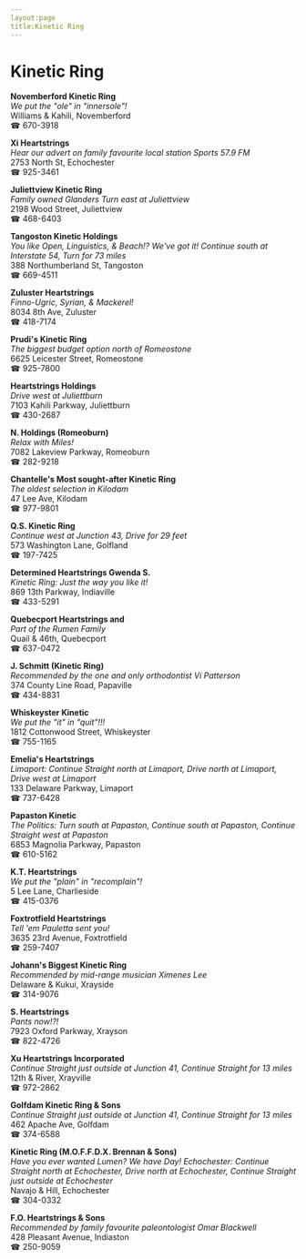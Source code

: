 ```yaml
---
layout:page
title:Kinetic Ring
---
```

# Kinetic Ring

**Novemberford Kinetic Ring**  
_We put the "ole" in "innersole"!_  
Williams & Kahili, Novemberford  
☎ 670-3918



**Xi Heartstrings**  
_Hear our advert on family favourite local station Sports 57.9 FM_  
2753 North St, Echochester  
☎ 925-3461



**Juliettview Kinetic Ring**  
_Family owned Glanders 
Turn east at Juliettview_  
2198 Wood Street, Juliettview  
☎ 468-6403



**Tangoston Kinetic Holdings**  
_You like Open, Linguistics, & Beach!? We've got it! 
Continue south at Interstate 54, Turn for 73 miles_  
388 Northumberland St, Tangoston  
☎ 669-4511



**Zuluster Heartstrings**  
_Finno-Ugric, Syrian, & Mackerel!_  
8034 8th Ave, Zuluster  
☎ 418-7174



**Prudi's Kinetic Ring**  
_The biggest budget option north of Romeostone_  
6625 Leicester Street, Romeostone  
☎ 925-7800



**Heartstrings Holdings**  
_Drive west at Juliettburn_  
7103 Kahili Parkway, Juliettburn  
☎ 430-2687



**N. Holdings (Romeoburn)**  
_Relax with Miles!_  
7082 Lakeview Parkway, Romeoburn  
☎ 282-9218



**Chantelle's Most sought-after Kinetic Ring**  
_The oldest selection in Kilodam_  
47 Lee Ave, Kilodam  
☎ 977-9801



**Q.S. Kinetic Ring**  
_Continue west at Junction 43, Drive for 29 feet_  
573 Washington Lane, Golfland  
☎ 197-7425



**Determined Heartstrings Gwenda S.**  
_Kinetic Ring: Just the way you like it!_  
869 13th Parkway, Indiaville  
☎ 433-5291



**Quebecport Heartstrings and**  
_Part of the Rumen Family_  
Quail & 46th, Quebecport  
☎ 637-0472



**J. Schmitt (Kinetic Ring)**  
_Recommended by the one and only orthodontist Vi Patterson_  
374 County Line Road, Papaville  
☎ 434-8831



**Whiskeyster Kinetic**  
_We put the "it" in "quit"!!!_  
1812 Cottonwood Street, Whiskeyster  
☎ 755-1165



**Emelia's Heartstrings**  
_Limaport: Continue Straight north at Limaport, Drive north at Limaport, Drive west at Limaport_  
133 Delaware Parkway, Limaport  
☎ 737-6428



**Papaston Kinetic**  
_The Politics: Turn south at Papaston, Continue south at Papaston, Continue Straight west at Papaston_  
6853 Magnolia Parkway, Papaston  
☎ 610-5162



**K.T. Heartstrings**  
_We put the "plain" in "recomplain"!_  
5 Lee Lane, Charlieside  
☎ 415-0376



**Foxtrotfield Heartstrings**  
_Tell 'em Pauletta sent you!_  
3635 23rd Avenue, Foxtrotfield  
☎ 259-7407



**Johann's Biggest Kinetic Ring**  
_Recommended by mid-range musician Ximenes Lee_  
Delaware & Kukui, Xrayside  
☎ 314-9076



**S. Heartstrings**  
_Pants now!?!_  
7923 Oxford Parkway, Xrayson  
☎ 822-4726



**Xu Heartstrings Incorporated**  
_Continue Straight just outside at Junction 41, Continue Straight for 13 miles_  
12th & River, Xrayville  
☎ 972-2862



**Golfdam Kinetic Ring & Sons**  
_Continue Straight just outside at Junction 41, Continue Straight for 13 miles_  
462 Apache Ave, Golfdam  
☎ 374-6588



**Kinetic Ring (M.O.F.F.D.X. Brennan & Sons)**  
_Have you ever wanted Lumen? We have Day! 
Echochester: Continue Straight north at Echochester, Drive north at Echochester, Continue Straight just outside at Echochester_  
Navajo & Hill, Echochester  
☎ 304-0332



**F.O. Heartstrings & Sons**  
_Recommended by family favourite paleontologist Omar Blackwell_  
428 Pleasant Avenue, Indiaston  
☎ 250-9059



